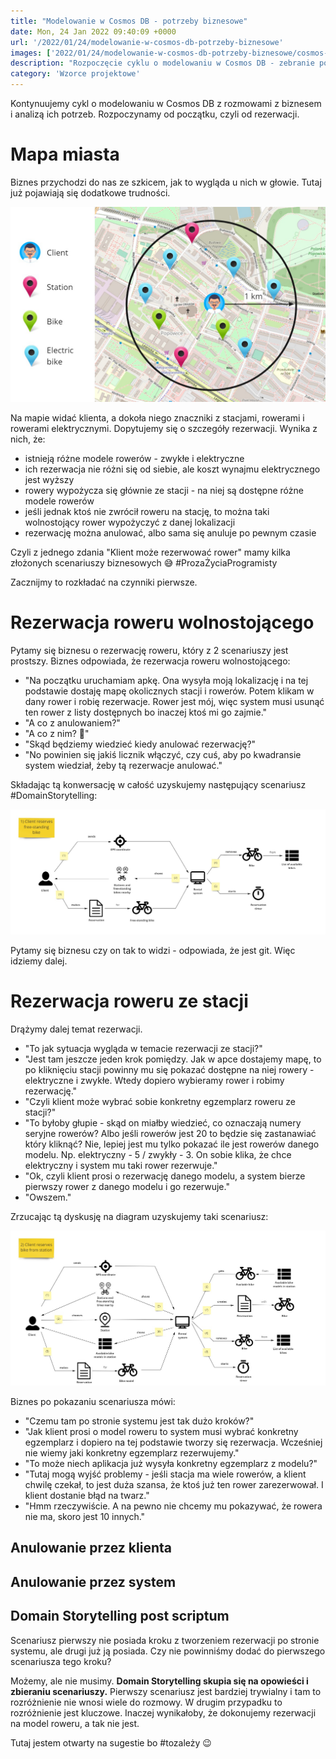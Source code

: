 ```yaml
---
title: "Modelowanie w Cosmos DB - potrzeby biznesowe"
date: Mon, 24 Jan 2022 09:40:09 +0000
url: '/2022/01/24/modelowanie-w-cosmos-db-potrzeby-biznesowe'
images: ['2022/01/24/modelowanie-w-cosmos-db-potrzeby-biznesowe/cosmos-modeling.jpg']
description: "Rozpoczęcie cyklu o modelowaniu w Cosmos DB - zebranie potrzeb biznesowych"
category: 'Wzorce projektowe'
---
```


Kontynuujemy cykl o modelowaniu w Cosmos DB z rozmowami z biznesem i analizą ich potrzeb. Rozpoczynamy od początku, czyli od rezerwacji.

# Mapa miasta

Biznes przychodzi do nas ze szkicem, jak to wygląda u nich w głowie. Tutaj już pojawiają się dodatkowe trudności.

[![](city-map.jpg)](city-map.jpg)

Na mapie widać klienta, a dokoła niego znaczniki z stacjami, rowerami i rowerami elektrycznymi. Dopytujemy się o szczegóły rezerwacji. Wynika z nich, że:

- istnieją różne modele rowerów - zwykłe i elektryczne
- ich rezerwacja nie różni się od siebie, ale koszt wynajmu elektrycznego jest wyższy
- rowery wypożycza się głównie ze stacji - na niej są dostępne różne modele rowerów 
- jeśli jednak ktoś nie zwrócił roweru na stację, to można taki wolnostojący rower wypożyczyć z danej lokalizacji
- rezerwację można anulować, albo sama się anuluje po pewnym czasie

Czyli z jednego zdania "Klient może rezerwować rower" mamy kilka złożonych scenariuszy biznesowych 😅 #ProzaŻyciaProgramisty

Zacznijmy to rozkładać na czynniki pierwsze.

# Rezerwacja roweru wolnostojącego

Pytamy się biznesu o rezerwację roweru, który z 2 scenariuszy jest prostszy. Biznes odpowiada, że rezerwacja roweru wolnostojącego:

- "Na początku uruchamiam apkę. Ona wysyła moją lokalizację i na tej podstawie dostaję mapę okolicznych stacji i rowerów. Potem klikam w dany rower i robię rezerwacje. Rower jest mój, więc system musi usunąć ten rower z listy dostępnych bo inaczej ktoś mi go zajmie."
- "A co z anulowaniem?"
- "A co z nim? 🤔"
- "Skąd będziemy wiedzieć kiedy anulować rezerwację?"
- "No powinien się jakiś licznik włączyć, czy cuś, aby po kwadransie system wiedział, żeby tą rezerwacje anulować."

Składając tą konwersację w całość uzyskujemy następujący scenariusz #DomainStorytelling:

[![](free-standing-bike.jpg)](free-standing-bike.jpg)

Pytamy się biznesu czy on tak to widzi - odpowiada, że jest git. Więc idziemy dalej.

# Rezerwacja roweru ze stacji

Drążymy dalej temat rezerwacji.

- "To jak sytuacja wygląda w temacie rezerwacji ze stacji?"
- "Jest tam jeszcze jeden krok pomiędzy. Jak w apce dostajemy mapę, to po kliknięciu stacji powinny mu się pokazać dostępne na niej rowery - elektryczne i zwykłe. Wtedy dopiero wybieramy rower i robimy rezerwację."
- "Czyli klient może wybrać sobie konkretny egzemplarz roweru ze stacji?"
- "To byłoby głupie - skąd on miałby wiedzieć, co oznaczają numery seryjne rowerów? Albo jeśli rowerów jest 20 to będzie się zastanawiać który kliknąć? Nie, lepiej jest mu tylko pokazać ile jest rowerów danego modelu. Np. elektryczny - 5 / zwykły - 3. On sobie klika, że chce elektryczny i system mu taki rower rezerwuje."
- "Ok, czyli klient prosi o rezerwację danego modelu, a system bierze pierwszy rower z danego modelu i go rezerwuje."
- "Owszem."

Zrzucając tą dyskusję na diagram uzyskujemy taki scenariusz:

[![](station.jpg)](station.jpg)

Biznes po pokazaniu scenariusza mówi:

- "Czemu tam po stronie systemu jest tak dużo kroków?"
- "Jak klient prosi o model roweru to system musi wybrać konkretny egzemplarz i dopiero na tej podstawie tworzy się rezerwacja. Wcześniej nie wiemy jaki konkretny egzemplarz rezerwujemy."
- "To może niech aplikacja już wysyła konkretny egzemplarz z modelu?"
- "Tutaj mogą wyjść problemy - jeśli stacja ma wiele rowerów, a klient chwilę czekał, to jest duża szansa, że ktoś już ten rower zarezerwował. I klient dostanie błąd na twarz."
- "Hmm rzeczywiście. A na pewno nie chcemy mu pokazywać, że rowera nie ma, skoro jest 10 innych."

## Anulowanie przez klienta

## Anulowanie przez system

## Domain Storytelling post scriptum

Scenariusz pierwszy nie posiada kroku z tworzeniem rezerwacji po stronie systemu, ale drugi już ją posiada. Czy nie powinniśmy dodać do pierwszego scenariusza tego kroku?

Możemy, ale nie musimy. **Domain Storytelling skupia się na opowieści i zbieraniu scenariuszy.** Pierwszy scenariusz jest bardziej trywialny i tam to rozróżnienie nie wnosi wiele do rozmowy. W drugim przypadku to rozróżnienie jest kluczowe. Inaczej wynikałoby, że dokonujemy rezerwacji na model roweru, a tak nie jest. 

Tutaj jestem otwarty na sugestie bo #tozależy 😉